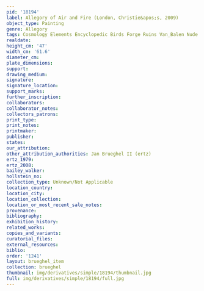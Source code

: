 ```yaml
---
pid: '18194'
label: Allegory of Air and Fire (London, Christie&apos;s, 2009)
object_type: Painting
genre: Allegory
tags: Cosmology Elements Encyclopedic Birds Forge Ruins Van_Balen Nude Landscape Armor
realdate: 
height_cm: '47'
width_cm: '61.6'
diameter_cm: 
plate_dimensions: 
support: 
drawing_medium: 
signature: 
signature_location: 
support_marks: 
further_inscription: 
collaborators: 
collaborator_notes: 
collectors_patrons: 
print_type: 
print_notes: 
printmaker: 
publisher: 
states: 
our_attribution: 
other_attribution_authorities: Jan Brueghel II (ertz)
ertz_1979: 
ertz_2008: 
bailey_walker: 
hollstein_no: 
collection_type: Unknown/Not Applicable
location_country: 
location_city: 
location_collection: 
location_or_most_recent_sale_notes: 
provenance: 
bibliography: 
exhibition_history: 
related_works: 
copies_and_variants: 
curatorial_files: 
external_resources: 
biblio: 
order: '1241'
layout: brueghel_item
collection: brueghel
thumbnail: img/derivatives/simple/18194/thumbnail.jpg
full: img/derivatives/simple/18194/full.jpg
---
```

